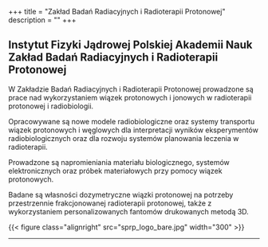 +++
title = "Zakład Badań Radiacyjnych i Radioterapii Protonowej"
description = ""
+++

<h2>
Instytut Fizyki Jądrowej Polskiej Akademii Nauk<br>
Zakład Badań Radiacyjnych i Radioterapii Protonowej
</h2>


W Zakładzie Badań Radiacyjnych i Radioterapii Protonowej prowadzone są prace nad wykorzystaniem wiązek protonowych i jonowych w radioterapii protonowej i  radiobiologii.

Opracowywane są nowe modele radiobiologiczne oraz systemy transportu wiązek protonowych i węglowych dla interpretacji wyników eksperymentów radiobiologicznych oraz dla rozwoju systemów planowania leczenia w radioterapii.

Prowadzone są napromieniania materiału biologicznego, systemów elektronicznych oraz próbek materiałowych przy pomocy wiązek protonowych.

Badane są własności dozymetryczne wiązki protonowej na potrzeby przestrzennie frakcjonowanej radioterapii protonowej, także z wykorzystaniem personalizowanych fantomów  drukowanych metodą  3D.


{{< figure class="alignright" src="sprp_logo_bare.jpg" width="300" >}}

---

